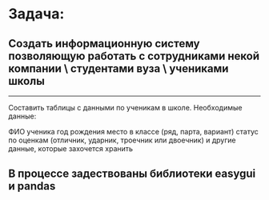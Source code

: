 # Задача: 
## Создать информационную систему позволяющую работать с сотрудниками некой компании \ студентами вуза \ учениками школы
___
Составить таблицы с данными по ученикам в школе.
Необходимые данные:

ФИО ученика
год рождения
место в классе (ряд, парта, вариант)
статус по оценкам (отличник, ударник, троечник или двоечник)
и другие данные, которые захочется хранить

## В процессе задествованы библиотеки easygui и pandas